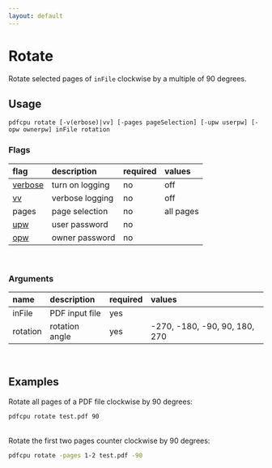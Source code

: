 ```yaml
---
layout: default
---
```


# Rotate

Rotate selected pages of `inFile` clockwise by a multiple of 90 degrees.

## Usage

```
pdfcpu rotate [-v(erbose)|vv] [-pages pageSelection] [-upw userpw] [-opw ownerpw] inFile rotation
```

### Flags

| flag                             | description     | required | values
|:---------------------------------|:----------------|:---------|:------
| [verbose](../getting_started.md) | turn on logging | no       | off
| [vv](../getting_started.md)      | verbose logging | no       | off
| pages                            | page selection  | no       | all pages
| [upw](../getting_started.md)     | user password   | no
| [opw](../getting_started.md)     | owner password  | no

<br>

### Arguments

| name         | description    | required | values
|:-------------|:---------------|:---------|:-
| inFile       | PDF input file | yes
| rotation     | rotation angle | yes      | -270, -180, -90, 90, 180, 270

<br>

## Examples

Rotate all pages of a PDF file clockwise by 90 degrees:

```sh
pdfcpu rotate test.pdf 90
```

<br>
Rotate the first two pages counter clockwise by 90 degrees:

```sh
pdfcpu rotate -pages 1-2 test.pdf -90
```